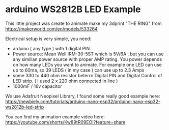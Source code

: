 # arduino WS2812B LED Example

This little project was create to animate make my 3dprint "THE RING" from https://makerworld.com/en/models/533264

Electrical setup is very simple, you need:
 - arduino ( any type ) with 1 digital PIN.
 - Power source: Mean Well IRM-30-5ST which is 5V/6A , but you can use any similian power source with proper AMP rating. You power depends on how many LEDs you want to animate. For example one LED can use up to 60ma, so 39 LEDS ( in my case ) can use up to 2.3 Amps
 - some 330 to 440 ohm resistor beterrn Digital PIN and Digital Control of LED strip. ( I used 2 x 220 ohm connected in line )
 - 1000mF / 16v capacitor 


We use Adafruit Neopixel Library, I found some really good example here:
https://newbiely.com/tutorials/arduino-nano-esp32/arduino-nano-esp32-ws2812b-led-strip
 

You can find my animation example video here: https://youtube.com/shorts/Kw89tR09EOI?feature=share
